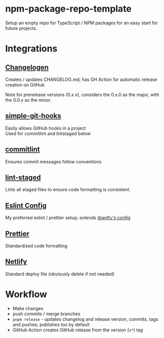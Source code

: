 # npm-package-repo-template

Setup an empty repo for TypeScript / NPM packages for an easy start for future projects.

# Integrations

## [Changelogen](https://github.com/unjs/changelogen)

Creates / updates CHANGELOG.md; has GH Action for automatic release creation on GitHub

Note for prerelease versions (0.x.x), considers the 0.x.0 as the major, with the 0.0.x as the minor.

## [simple-git-hooks](https://github.com/toplenboren/simple-git-hooks)

Easily allows GitHub hooks in a project \
Used for commitlint and lintstaged below

## [commitlint](https://commitlint.js.org/#/)

Ensures commit messages follow conventions

## [lint-staged](https://github.com/okonet/lint-staged)

Lints all staged files to ensure code formatting is consistent.

## [Eslint Config](https://github.com/jcamp-code/eslint-config)

My preferred eslint / prettier setup; extends [@antfu's config](https://github.com/antfu/eslint-config)

## [Prettier](https://prettier.io/)

Standardized code formatting

## [Netlify](https://www.netlify.com)

Standard deploy file (obviously delete if not needed)

# Workflow

- Make changes
- push commits / merge branches
- `pnpm release` - updates changelog and release version, commits, tags and pushes; publishes too by default
- GitHub Action creates GitHub release from the version (`v*`) tag
